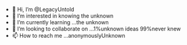 - 👋 Hi, I’m @LegacyUntold
- 👀 I’m interested in knowing the unknown
- 🌱 I’m currently learning ...the unknown
- 💞️ I’m looking to collaborate on ...1%unknown ideas 99%never knew
- 📫 How to reach me ...anonymouslyUnknown

<!---
LegacyUntold/LegacyUntold is a ✨ special ✨ repository because its `README.md` (this file) appears on your GitHub profile.
You can click the Preview link to take a look at your changes.
--->
